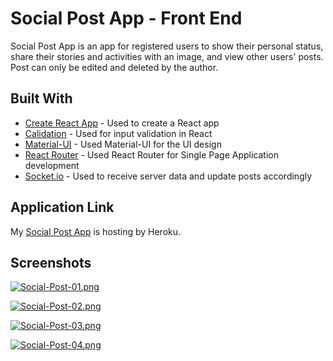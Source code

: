 # Social Post App - Front End

Social Post App is an app for registered users to show their personal status, share their stories and activities with an image, and view other users' posts. Post can only be edited and deleted by the author.

## Built With

* [Create React App](https://github.com/facebook/create-react-app) - Used to create a React app
* [Calidation](https://github.com/selbekk/calidation) - Used for input validation in React
* [Material-UI](https://material-ui.com/) - Used Material-UI for the UI design
* [React Router](https://github.com/ReactTraining/react-router) - Used React Router for Single Page Application development
* [Socket.io](https://github.com/socketio/socket.io) - Used to receive server data and update posts accordingly

## Application Link

My [Social Post App](https://social-post.herokuapp.com/) is hosting by Heroku.

## Screenshots

[![Social-Post-01.png](https://i.postimg.cc/v8P98LY9/Social-Post-01.png)](https://postimg.cc/XXCXQ5y7)

[![Social-Post-02.png](https://i.postimg.cc/BQL8qrw9/Social-Post-02.png)](https://postimg.cc/mt4Zj5s8)

[![Social-Post-03.png](https://i.postimg.cc/JzjGXbLp/Social-Post-03.png)](https://postimg.cc/pmXWb5yj)

[![Social-Post-04.png](https://i.postimg.cc/XJ1JWLfY/Social-Post-04.png)](https://postimg.cc/gXRdqvtC)